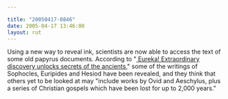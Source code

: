 ```yaml
---

title: "20050417-0846"
date: 2005-04-17 13:46:00
layout: rut
---
```


<p> Using a new way to reveal ink, scientists are now
able to access the text of some old papyrus documents.
According to "<a href="http://news.independent.co.uk/world/science_technology/story.jsp?story=630166"">
Eureka! Extraordinary discovery unlocks secrets of the ancients</a>,"
some of the writings of Sophocles, Euripides and Hesiod have been
revealed, and they think that others yet to be looked at may
"include works by Ovid and Aeschylus, plus a series of
Christian gospels which have been lost for up to 2,000 years."</p>


